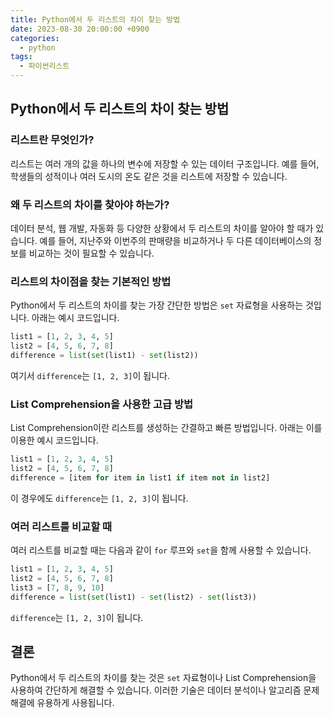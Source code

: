 ```yaml
---
title: Python에서 두 리스트의 차이 찾는 방법
date: 2023-08-30 20:00:00 +0900
categories:
  - python
tags:
  - 파이썬리스트
---
```


## Python에서 두 리스트의 차이 찾는 방법

### 리스트란 무엇인가?

리스트는 여러 개의 값을 하나의 변수에 저장할 수 있는 데이터 구조입니다. 예를 들어, 학생들의 성적이나 여러 도시의 온도 같은 것을 리스트에 저장할 수 있습니다.

### 왜 두 리스트의 차이를 찾아야 하는가?

데이터 분석, 웹 개발, 자동화 등 다양한 상황에서 두 리스트의 차이를 알아야 할 때가 있습니다. 예를 들어, 지난주와 이번주의 판매량을 비교하거나 두 다른 데이터베이스의 정보를 비교하는 것이 필요할 수 있습니다.

### 리스트의 차이점을 찾는 기본적인 방법

Python에서 두 리스트의 차이를 찾는 가장 간단한 방법은 `set` 자료형을 사용하는 것입니다. 아래는 예시 코드입니다.

```python
list1 = [1, 2, 3, 4, 5]
list2 = [4, 5, 6, 7, 8]
difference = list(set(list1) - set(list2))
```

여기서 `difference`는 `[1, 2, 3]`이 됩니다.

### List Comprehension을 사용한 고급 방법

List Comprehension이란 리스트를 생성하는 간결하고 빠른 방법입니다. 아래는 이를 이용한 예시 코드입니다.

```python
list1 = [1, 2, 3, 4, 5]
list2 = [4, 5, 6, 7, 8]
difference = [item for item in list1 if item not in list2]
```

이 경우에도 `difference`는 `[1, 2, 3]`이 됩니다.

### 여러 리스트를 비교할 때

여러 리스트를 비교할 때는 다음과 같이 `for` 루프와 `set`을 함께 사용할 수 있습니다.

```python
list1 = [1, 2, 3, 4, 5]
list2 = [4, 5, 6, 7, 8]
list3 = [7, 8, 9, 10]
difference = list(set(list1) - set(list2) - set(list3))
```

`difference`는 `[1, 2, 3]`이 됩니다.

## 결론

Python에서 두 리스트의 차이를 찾는 것은 `set` 자료형이나 List Comprehension을 사용하여 간단하게 해결할 수 있습니다. 이러한 기술은 데이터 분석이나 알고리즘 문제 해결에 유용하게 사용됩니다.